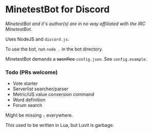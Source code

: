 # MinetestBot for Discord #
_MinetestBot and it's author(s) are in no way affiliated with the IRC MinetestBot._  

Uses NodeJS and `discord.js`.  

To use the bot, run `node .` in the bot directory.  

MinetestBot demands a ~~sacrifice~~ `config.json`. See `config.example`.  

### Todo (PRs welcome) ###
* Vote starter
* Serverlist searcher/parser
* Metric/US value conversion command
* Word definition
* Forum search

Might be missing `;` everywhere.  

This used to be written in Lua, but Luvit is garbage.  
